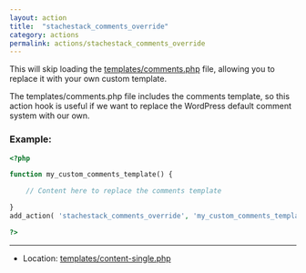 ```yaml
---
layout: action
title:  "stachestack_comments_override"
category: actions
permalink: actions/stachestack_comments_override
---
```


This will skip loading the [templates/comments.php](https://github.com/StacheStack/StacheStack/blob/master/templates/comments.php) file, allowing you to replace it with your own custom template.

The templates/comments.php file includes the comments template, so this action hook is useful if we want to replace the WordPress default comment system with our own.

### Example:

```php
<?php

function my_custom_comments_template() {

	// Content here to replace the comments template

}
add_action( 'stachestack_comments_override', 'my_custom_comments_template' );

?>
```

<hr>

* Location: [templates/content-single.php](https://github.com/StacheStack/StacheStack/blob/master/templates/content-single.php)